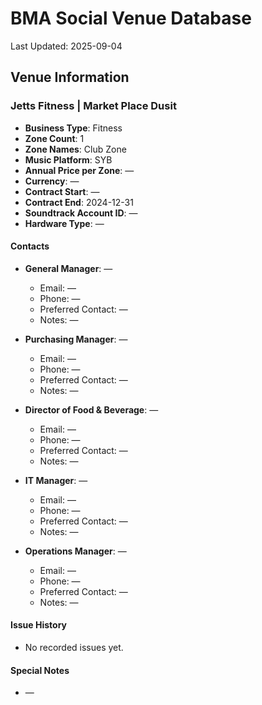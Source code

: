 # BMA Social Venue Database

Last Updated: 2025-09-04

## Venue Information

### Jetts Fitness | Market Place Dusit
- **Business Type**: Fitness
- **Zone Count**: 1
- **Zone Names**: Club Zone
- **Music Platform**: SYB
- **Annual Price per Zone**: —
- **Currency**: —
- **Contract Start**: —
- **Contract End**: 2024-12-31
- **Soundtrack Account ID**: —
- **Hardware Type**: —

#### Contacts
- **General Manager**: —
  - Email: —
  - Phone: —
  - Preferred Contact: —
  - Notes: —

- **Purchasing Manager**: —
  - Email: —
  - Phone: —
  - Preferred Contact: —
  - Notes: —

- **Director of Food & Beverage**: —
  - Email: —
  - Phone: —
  - Preferred Contact: —
  - Notes: —

- **IT Manager**: —
  - Email: —
  - Phone: —
  - Preferred Contact: —
  - Notes: —

- **Operations Manager**: —
  - Email: —
  - Phone: —
  - Preferred Contact: —
  - Notes: —

#### Issue History
- No recorded issues yet.

#### Special Notes
- —
